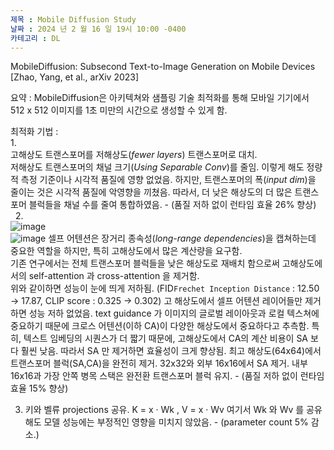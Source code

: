```yaml
---
제목 : Mobile Diffusion Study 
날짜 : 2024 년 2 월 16 일 19시 10:00 -0400 
카테고리 : DL
---
```


MobileDiffusion: Subsecond Text-to-Image Generation on Mobile Devices [Zhao, Yang, et al., arXiv 2023]    

요약 : MobileDiffusion은 아키텍쳐와 샘플링 기술 최적화를 통해 모바일 기기에서 512 x 512 이미지를 1초 미만의 시간으로 생성할 수 있게 함.    

최적화 기법 :   
1.  
   고해상도 트랜스포머를 저해상도(_fewer layers_) 트랜스포머로 대치.     
   저해상도 트랜스포머의 채널 크기(_Using Separable Conv_)를 줄임.
   이렇게 해도 정량적 측정 기준이나 시각적 품질에 영향 없었음.
   하지만, 트랜스포머의 폭(_input dim_)을 줄이는 것은 시각적 품질에 악영향을 끼쳤음.
   따라서, 더 낮은 해상도의 더 많은 트랜스포머 블럭들을 채널 수를 줄여 통합하였음. - (품질 저하 없이 런타임 효율 26% 향상)    
   &nbsp;
2.   
![image](https://github.com/ShinHyun-soo/ShinHyun-soo.github.io/assets/69250097/3dfec663-b9bd-4ba6-ae9d-95eb2b7b2e6c)    
![image](https://github.com/ShinHyun-soo/ShinHyun-soo.github.io/assets/69250097/226dc21d-70e0-4b75-91da-113e24fad157)
   셀프 어텐션은 장거리 종속성(*long-range dependencies*)을 캡쳐하는데 중요한 역할을 하지만, 특히 고해상도에서 많은 계산량을 요구함.    
   기존 연구에서는 전체 트랜스포머 블럭들을 낮은 해상도로 재배치 함으로써 고해상도에서의 self-attention 과 cross-attention 을 제거함.    
   위와 같이하면 성능이 눈에 띄게 저하됨. (FID`Frechet Inception Distance` : 12.50 -> 17.87, CLIP score : 0.325 -> 0.302)
   고 해상도에서 셀프 어텐션 레이어들만 제거하면 성능 저하 없었음.
   text guidance 가 이미지의 글로벌 레이아웃과 로컬 텍스쳐에 중요하기 때문에 크로스 어텐션(이하 CA)이 다양한 해상도에서 중요하다고 추측함.
   특히, 텍스트 임베딩의 시퀀스가 더 짧기 때문에, 고해상도에서 CA의 계산 비용이 SA 보다 훨씬 낮음.
   따라서 SA 만 제거하면 효율성이 크게 향상됨.
   최고 해상도(64x64)에서 트랜스포머 블럭(SA,CA)을 완전히 제거.
   32x32와 외부 16x16에서 SA 제거.
   내부 16x16과 가장 안쪽 병목 스택은 완전환 트랜스포머 블럭 유지. - (품질 저하 없이 런타임 효율 15% 향상)
   &nbsp;

3. 키와 벨류 projections 공유. 
   K = x · Wk , V = x · Wv
   여기서 Wk 와 Wv 를 공유해도 모델 성능에는 부정적인 영향을 미치지 않았음. - (parameter count 5% 감소.)